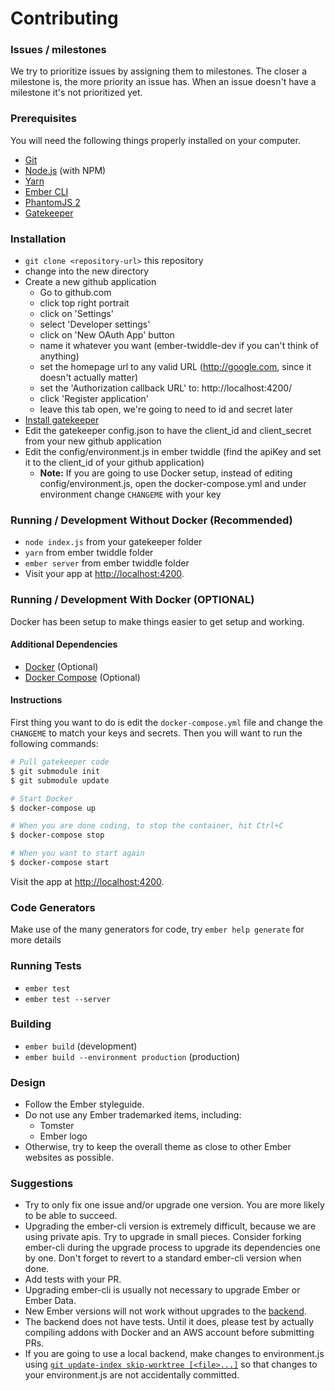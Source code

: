 # Contributing

### Issues / milestones

We try to prioritize issues by assigning them to milestones. The closer a milestone is, the more priority an issue has. When an issue doesn't have a milestone it's not prioritized yet.

### Prerequisites

You will need the following things properly installed on your computer.

* [Git](http://git-scm.com/)
* [Node.js](http://nodejs.org/) (with NPM)
* [Yarn](https://yarnpkg.com)
* [Ember CLI](http://www.ember-cli.com/)
* [PhantomJS 2](http://phantomjs.org/)
* [Gatekeeper](https://github.com/prose/gatekeeper)

### Installation

* `git clone <repository-url>` this repository
* change into the new directory
* Create a new github application
  - Go to github.com
  - click top right portrait
  - click on 'Settings'
  - select 'Developer settings'
  - click on 'New OAuth App' button
  - name it whatever you want (ember-twiddle-dev if you can't think of anything)
  - set the homepage url to any valid URL (http://google.com, since it doesn't actually matter)
  - set the 'Authorization callback URL' to: http://localhost:4200/
  - click 'Register application'
  - leave this tab open, we're going to need to id and secret later
* [Install gatekeeper](https://github.com/prose/gatekeeper)
* Edit the gatekeeper config.json to have the client_id and client_secret from your new github application
* Edit the config/environment.js in ember twiddle (find the apiKey and set it to the client_id of your github application)
  * **Note:** If you are going to use Docker setup, instead of editing config/environment.js, open the docker-compose.yml
  and under environment change `CHANGEME` with your key

### Running / Development Without Docker (Recommended)

* `node index.js` from your gatekeeper folder
* `yarn` from ember twiddle folder
* `ember server` from ember twiddle folder
* Visit your app at [http://localhost:4200](http://localhost:4200).

### Running / Development With Docker (OPTIONAL)

Docker has been setup to make things easier to get setup and working.

#### Additional Dependencies

* [Docker](https://docs.docker.com/install/) (Optional)
* [Docker Compose](https://docs.docker.com/compose/install/) (Optional)

#### Instructions

First thing you want to do is edit the `docker-compose.yml`
file and change the `CHANGEME` to match your keys and secrets.
Then you will want to run the following commands:

``` bash
# Pull gatekeeper code
$ git submodule init
$ git submodule update

# Start Docker
$ docker-compose up

# When you are done coding, to stop the container, hit Ctrl+C
$ docker-compose stop

# When you want to start again
$ docker-compose start
```

Visit the app at [http://localhost:4200](http://localhost:4200).

### Code Generators

Make use of the many generators for code, try `ember help generate` for more details

### Running Tests

* `ember test`
* `ember test --server`

### Building

* `ember build` (development)
* `ember build --environment production` (production)

### Design

* Follow the Ember styleguide.
* Do not use any Ember trademarked items, including:
  * Tomster
  * Ember logo
* Otherwise, try to keep the overall theme as close to other Ember websites as possible.

### Suggestions

* Try to only fix one issue and/or upgrade one version. You are more likely to be able to succeed.
* Upgrading the ember-cli version is extremely difficult, because we are using private apis. Try to upgrade in small pieces. Consider forking ember-cli during the upgrade process to upgrade its dependencies one by one. Don't forget to revert to a standard ember-cli version when done.
* Add tests with your PR.
* Upgrading ember-cli is usually not necessary to upgrade Ember or Ember Data.
* New Ember versions will not work without upgrades to the [backend](https://github.com/joostdevries/twiddle-backend).
* The backend does not have tests. Until it does, please test by actually compiling addons with Docker and an AWS account before submitting PRs.
* If you are going to use a local backend, make changes to environment.js using [`git update-index skip-worktree [<file>...]`](https://medium.com/@igloude/git-skip-worktree-and-how-i-used-to-hate-config-files-e84a44a8c859) so that changes to your environment.js are not accidentally committed.
